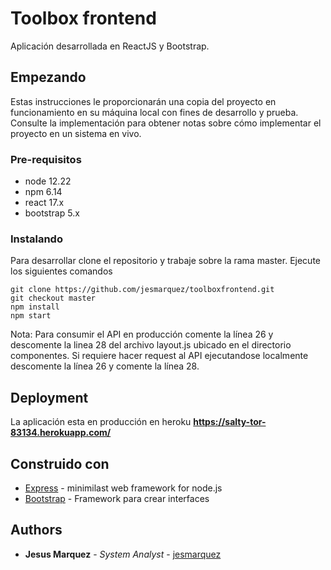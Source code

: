 # Toolbox frontend

Aplicación desarrollada en ReactJS y Bootstrap. 

## Empezando

Estas instrucciones le proporcionarán una copia del proyecto en funcionamiento en su máquina local con fines de desarrollo y prueba. Consulte la implementación para obtener notas sobre cómo implementar el proyecto en un sistema en vivo. 

### Pre-requisitos

* node 12.22
* npm 6.14
* react 17.x
* bootstrap 5.x

### Instalando

Para desarrollar clone el repositorio y trabaje sobre la rama master. Ejecute los siguientes comandos

```
git clone https://github.com/jesmarquez/toolboxfrontend.git
git checkout master
npm install
npm start
```
Nota: Para consumir el API en producción comente la línea 26 y descomente la linea 28 del archivo layout.js ubicado en el directorio componentes. Si requiere hacer request al API ejecutandose localmente descomente la línea 26 y comente la línea 28.

## Deployment

La aplicación esta en producción en heroku **https://salty-tor-83134.herokuapp.com/**

## Construido con
* [Express](https://expressjs.com/) - minimilast web framework for node.js
* [Bootstrap](https://getbootstrap.com/) - Framework para crear interfaces 


## Authors

* **Jesus Marquez** - *System Analyst* - [jesmarquez](https://github.com/jesmarquez)
